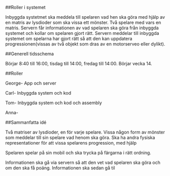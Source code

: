 ##Roller i systemet

Inbyggda systetmet ska meddela till spelaren vad hen ska göra med hjälp av en matris av lysdioder som ska vissa ett mönster. Två spelare med vars en matris. Servern får informationen av vad spelaren ska göra från inbyggda systemet och kollar om spelaren gjort rätt. Servern meddelar till inbyggda systemet om spelarna har gjort rätt så att den kan uppdatera progressionen(vissas av två objekt som dras av en motorserveo eller dylikt). 

##Generell tidsschema

Börjar 8:40 till 16:00, tisdag till 14:00, fredag till 14:00. Börjar vecka 14.

##Roller

George- App och server

Carl- Inbyggda system och kod 

Tom- Inbyggda system och kod och assembly

Anna- 


##Sammanfatta idé

Två matriser av lysdioder, en för varje spelare. Vissa någon form av mönster som meddelar till sin spelare vad henom ska göra. Ska ha andra fysiska 
representationer för att vissa spelarens progression, med hjälp 

Spelaren spelar på sin mobil och ska trycka på färgarna i rätt ordning.

Informationen ska gå via servern så att den vet vad spelaren ska göra och om den ska få poäng. Informationen ska sedan gå til

